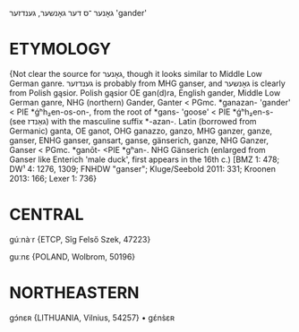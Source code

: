 גאָנער
־ס
דער
 גאָנשער, גענדזער
'gander'

ETYMOLOGY
===========
{Not clear the source for גאָנער, though it looks similar to Middle Low German ganre. גענדזער is probably from MHG ganser, and גאָנשער is clearly from Polish gąsior.
Polish gąsior
OE gan(d)ra, English gander, Middle Low German ganre, NHG (northern) Gander, Ganter < PGmc. *ganazan- 'gander' < PIE *ǵʰh₂en-os-on-, from the root of *gans- 'goose' < PIE *ǵʰh₂en-s- (see גאַנדז) with the masculine suffix *-azan-.
Latin (borrowed from Germanic) ganta, OE ganot, OHG ganazzo, ganzo, MHG ganzer, ganze, ganser, ENHG ganser, gansart, ganse, gänserich, ganze, NHG Ganzer, Ganser < PGmc. *ganōt- <PIE *gʰan-.
NHG Gänserich (enlarged from Ganser like Enterich 'male duck', first appears in the 16th c.)
[BMZ 1: 478; DW¹ 4: 1276, 1309; FNHDW "ganser"; Kluge/Seebold 2011: 331; Kroonen 2013: 166; Lexer 1: 736}

CENTRAL
========

gúːnàˑr {ETCP, Sîg Felső Szek, 47223}

guːnɛ {POLAND, Wolbrom, 50196}

NORTHEASTERN
==============

gɔ́nɛʀ {LITHUANIA, Vilnius, 54257}
	•	gɛ́ns̀ɛʀ

